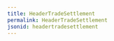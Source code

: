 ```yaml
---
title: HeaderTradeSettlement
permalink: HeaderTradeSettlement
jsonid: headertradesettlement
---
```

